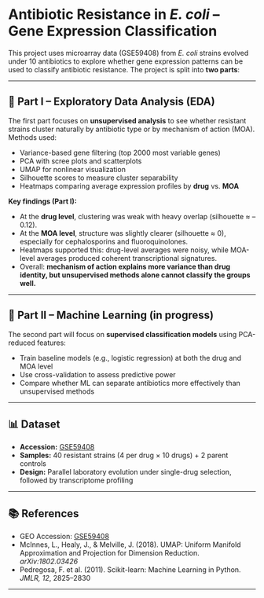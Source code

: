 # Antibiotic Resistance in *E. coli* – Gene Expression Classification

This project uses microarray data (GSE59408) from *E. coli* strains evolved under 10 antibiotics to explore whether gene expression patterns can be used to classify antibiotic resistance. The project is split into **two parts**:

---

## 🔹 Part I – Exploratory Data Analysis (EDA)
The first part focuses on **unsupervised analysis** to see whether resistant strains cluster naturally by antibiotic type or by mechanism of action (MOA).  
Methods used:
- Variance-based gene filtering (top 2000 most variable genes)  
- PCA with scree plots and scatterplots  
- UMAP for nonlinear visualization  
- Silhouette scores to measure cluster separability  
- Heatmaps comparing average expression profiles by **drug** vs. **MOA**  

**Key findings (Part I):**
- At the **drug level**, clustering was weak with heavy overlap (silhouette ≈ –0.12).  
- At the **MOA level**, structure was slightly clearer (silhouette ≈ 0), especially for cephalosporins and fluoroquinolones.  
- Heatmaps supported this: drug-level averages were noisy, while MOA-level averages produced coherent transcriptional signatures.  
- Overall: **mechanism of action explains more variance than drug identity, but unsupervised methods alone cannot classify the groups well.**

---

## 🔹 Part II – Machine Learning (in progress)
The second part will focus on **supervised classification models** using PCA-reduced features:
- Train baseline models (e.g., logistic regression) at both the drug and MOA level  
- Use cross-validation to assess predictive power  
- Compare whether ML can separate antibiotics more effectively than unsupervised methods  

---

## 📊 Dataset
- **Accession:** [GSE59408](https://www.ncbi.nlm.nih.gov/geo/query/acc.cgi?acc=GSE59408)  
- **Samples:** 40 resistant strains (4 per drug × 10 drugs) + 2 parent controls  
- **Design:** Parallel laboratory evolution under single-drug selection, followed by transcriptome profiling  

---

## 📚 References
- GEO Accession: [GSE59408](https://www.ncbi.nlm.nih.gov/geo/query/acc.cgi?acc=GSE59408)  
- McInnes, L., Healy, J., & Melville, J. (2018). UMAP: Uniform Manifold Approximation and Projection for Dimension Reduction. *arXiv:1802.03426*  
- Pedregosa, F. et al. (2011). Scikit-learn: Machine Learning in Python. *JMLR, 12*, 2825–2830  

---

